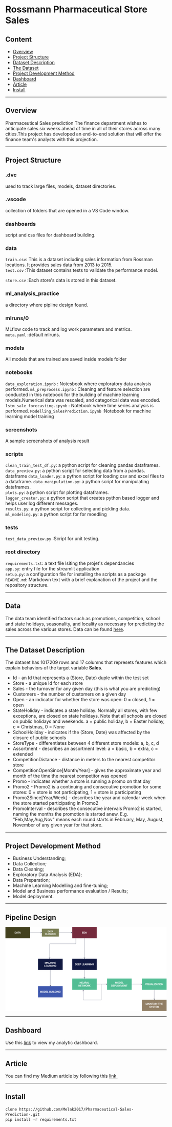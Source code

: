 # Rossmann Pharmaceutical Store Sales

## Content

- [Overview](#-Overview)
- [Project Structure](#-Project-Structure)
- [Dataset Description](#-The-Dataset-Description)
- [The Dataset](#-Data)
- [Project Development Method](#-Project-Development-Method)
- [Dashboard](#-Dashboard)
- [Article](#-Article)
- [Install](#-Install)

---

## Overview

Pharmaceutical Sales prediction
The finance department wishes to anticipate sales six weeks ahead of time in all of their stores across many cities.This project has developed an end-to-end solution that will offer the finance team's analysts with this projection.

---

## Project Structure

### .dvc

used to track large files, models, dataset directories.

### .vscode

collection of folders that are opened in a VS Code window.

### dashboards

script and css files for dashboard building.

### data

`train.csv`: This is a dataset including sales information from Rossman locations. It provides sales data from 2013 to 2015.  
`test.csv` :This dataset contains tests to validate the performance model.

`store.csv` :Each store's data is stored in this dataset.

### ml_analysis_practice

a directory where pipline design found.

### mlruns/0

MLflow code to track and log work parameters and metrics.  
`meta.yaml` :default mlruns.

### models

All models that are trained are saved inside models folder

### notebooks

`data_exploration.ipynb` : Notesbook where exploratory data analysis performed.
`ml_preprocess.ipynb` : Cleaning and feature selection are conducted in this notebook for the building of machine learning models.Numerical data was rescaled, and categorical data was encoded.  
`lstm_sale_forecasting.ipynb` : Notebook where time series analysis is performed.
`Modelling_SalesPrediction.ipynb` :Notebook for machine learning model training

### screenshots

A sample screenshots of analysis result

### scripts

`clean_train_test_df.py`: a python script for cleaning pandas dataframes.
`data_preview.py`: a python script for selecting data from a pandas. dataframe
`data_loader.py`: a python script for loading csv and excel files to a dataframe.
`data_manipulation.py`: a python script for manipulating dataframes.  
`plots.py`: a python script for plotting dataframes.  
`logger_creator.py`: a python script that creates python based logger and helps user log different messages.  
`results.py`: a python script for collecting and pickling data.  
`ml_modeling.py`: a python script for for moedling

### tests

`test_data_preview.py` :Script for unit testing.

### root directory

`requirements.txt`: a text file lsiting the projet's dependancies  
`app.py`: entry file for the streamlit application  
`setup.py`: a configuration file for installing the scripts as a package  
`README.md`: Markdown text with a brief explanation of the project and the repository structure.

---

## Data

The data team identified factors such as promotions, competition, school and state holidays, seasonality, and locality as necessary for predicting the sales across the various stores.
Data can be found [here](https://drive.google.com/drive/folders/16rNg4_H6RkL9NmJfjra_fpBxX6ktI2ZH?usp=sharing).

---

## The Dataset Description

The dataset has 1017209 rows and 17 columns that represets features which explain behaviors of the target variable **Sales**.

- Id - an Id that represents a (Store, Date) duple within the test set
- Store - a unique Id for each store
- Sales - the turnover for any given day (this is what you are predicting)
- Customers - the number of customers on a given day
- Open - an indicator for whether the store was open: 0 = closed, 1 = open
- StateHoliday - indicates a state holiday. Normally all stores, with few exceptions, are closed on state holidays. Note that all schools are closed on public holidays and weekends. a = public holiday, b = Easter holiday, c = Christmas, 0 = None
- SchoolHoliday - indicates if the (Store, Date) was affected by the closure of public schools
- StoreType - differentiates between 4 different store models: a, b, c, d
- Assortment - describes an assortment level: a = basic, b = extra, c = extended
- CompetitionDistance - distance in meters to the nearest competitor store
- CompetitionOpenSince[Month/Year] - gives the approximate year and month of the time the nearest competitor was opened
- Promo - indicates whether a store is running a promo on that day
- Promo2 - Promo2 is a continuing and consecutive promotion for some stores: 0 = store is not participating, 1 = store is participating
- Promo2Since[Year/Week] - describes the year and calendar week when the store started participating in Promo2
- PromoInterval - describes the consecutive intervals Promo2 is started, naming the months the promotion is started anew. E.g. "Feb,May,Aug,Nov" means each round starts in February, May, August, November of any given year for that store.

---

## Project Development Method

- Business Understanding;
- Data Collection;
- Data Cleaning;
- Exploratory Data Analysis (EDA);
- Data Preparation;
- Machine Learning Modelling and fine-tuning;
- Model and Business performance evaluation / Results;
- Model deployment.

---

## Pipeline Design

![Pipeline Design](./ml_analysis_practice/Pipeline.PNG)

---

## Dashboard

Use this [link](https://share.streamlit.io/melak2017/pharmaceutical-sales-prediction-/main/app.py) to view my analytic dashboard.

---

## Article

You can find my Medium article by following this [link.](https://medium.com/@melakuandarge615/sales-forecasting-for-rossmann-drug-stores-8b01be978612)

---

## Install

```
clone https://github.com/Melak2017/Pharmaceutical-Sales-Prediction-.git
pip install -r requirements.txt
```
